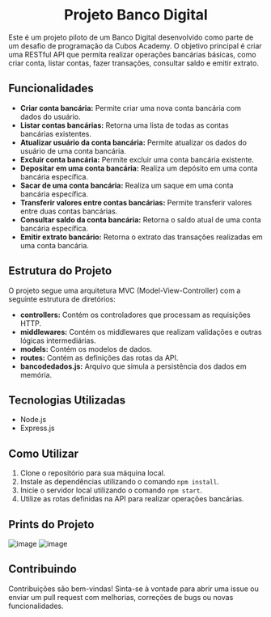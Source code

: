 <div align="center">
  <h1>Projeto Banco Digital</h1>
</div>

Este é um projeto piloto de um Banco Digital desenvolvido como parte de um desafio de programação da Cubos Academy. O objetivo principal é criar uma RESTful API que permita realizar operações bancárias básicas, como criar conta, listar contas, fazer transações, consultar saldo e emitir extrato.

## Funcionalidades

- **Criar conta bancária:** Permite criar uma nova conta bancária com dados do usuário.
- **Listar contas bancárias:** Retorna uma lista de todas as contas bancárias existentes.
- **Atualizar usuário da conta bancária:** Permite atualizar os dados do usuário de uma conta bancária.
- **Excluir conta bancária:** Permite excluir uma conta bancária existente.
- **Depositar em uma conta bancária:** Realiza um depósito em uma conta bancária específica.
- **Sacar de uma conta bancária:** Realiza um saque em uma conta bancária específica.
- **Transferir valores entre contas bancárias:** Permite transferir valores entre duas contas bancárias.
- **Consultar saldo da conta bancária:** Retorna o saldo atual de uma conta bancária específica.
- **Emitir extrato bancário:** Retorna o extrato das transações realizadas em uma conta bancária.

## Estrutura do Projeto

O projeto segue uma arquitetura MVC (Model-View-Controller) com a seguinte estrutura de diretórios:

- **controllers:** Contém os controladores que processam as requisições HTTP.
- **middlewares:** Contém os middlewares que realizam validações e outras lógicas intermediárias.
- **models:** Contém os modelos de dados.
- **routes:** Contém as definições das rotas da API.
- **bancodedados.js:** Arquivo que simula a persistência dos dados em memória.

## Tecnologias Utilizadas

- Node.js
- Express.js

## Como Utilizar

1. Clone o repositório para sua máquina local.
2. Instale as dependências utilizando o comando `npm install`.
3. Inicie o servidor local utilizando o comando `npm start`.
4. Utilize as rotas definidas na API para realizar operações bancárias.

## Prints do Projeto
![image](https://github.com/mariluuuut/Portf-lio/assets/164011718/79cc94f8-a0e5-42a6-acb5-fd7146d94b73)
![image](https://github.com/mariluuuut/Portf-lio/assets/164011718/c8c8b3a4-fad6-4afa-9c64-576d985218f1)



## Contribuindo

Contribuições são bem-vindas! Sinta-se à vontade para abrir uma issue ou enviar um pull request com melhorias, correções de bugs ou novas funcionalidades.

